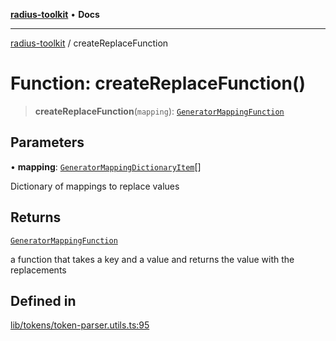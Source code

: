 [**radius-toolkit**](../README.md) • **Docs**

***

[radius-toolkit](../globals.md) / createReplaceFunction

# Function: createReplaceFunction()

> **createReplaceFunction**(`mapping`): [`GeneratorMappingFunction`](../type-aliases/GeneratorMappingFunction.md)

## Parameters

• **mapping**: [`GeneratorMappingDictionaryItem`](../type-aliases/GeneratorMappingDictionaryItem.md)[]

Dictionary of mappings to replace values

## Returns

[`GeneratorMappingFunction`](../type-aliases/GeneratorMappingFunction.md)

a function that takes a key and a value and returns the value with the replacements

## Defined in

[lib/tokens/token-parser.utils.ts:95](https://github.com/rangle/radius-token-tango/blob/5b6e6f5adbda55f8c41a4c8308d1d8885a9b9a2f/packages/radius-toolkit/src/lib/tokens/token-parser.utils.ts#L95)
